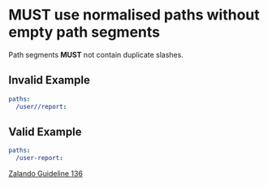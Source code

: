 # **MUST** use normalised paths without empty path segments

Path segments **MUST** not contain duplicate slashes.

## Invalid Example

```yaml
paths:
  /user//report:
```

## Valid Example

```yaml
paths:
  /user-report:
```

[Zalando Guideline 136][1]

[1]: https://opensource.zalando.com/restful-api-guidelines/#136
